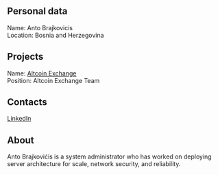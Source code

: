 ## Personal data 
Name: Anto Brajkovicis  
Location: Bosnia and Herzegovina
## Projects 
Name: [Altcoin Exchange](../projects/altcoin_exchange.md)  
Position: Altcoin Exchange Team 
## Contacts
[LinkedIn](https://www.linkedin.com/in/anto-brajkovi%C4%87-2b5882a6/)  
## About
Anto Brajkovićis is a system administrator who has worked on deploying server architecture for scale, network security, and reliability.

